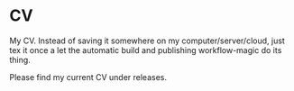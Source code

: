 # CV
My CV. Instead of saving it somewhere on my computer/server/cloud, just tex it once a let the automatic build and publishing workflow-magic do its thing. 

Please find my current CV under releases.

